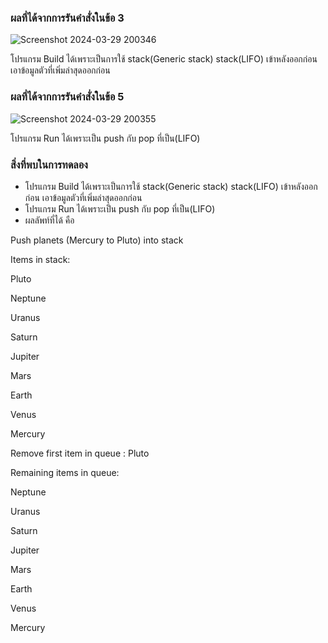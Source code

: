 ### ผลที่ได้จากการรันคำสั่งในข้อ 3

![Screenshot 2024-03-29 200346](https://github.com/KanyakornPuengmon/03376836-OOP-2566-Lab-14/assets/144195697/df4c5397-1398-4e12-ab1f-ddbe9e364e72)

โปรแกรม Build ได้เพราะเป็นการใช้ stack(Generic stack) stack(LIFO) เข้าหลังออกก่อน เอาข้อมูลตัวที่เพิ่มล่าสุดออกก่อน

### ผลที่ได้จากการรันคำสั่งในข้อ 5

![Screenshot 2024-03-29 200355](https://github.com/KanyakornPuengmon/03376836-OOP-2566-Lab-14/assets/144195697/ad99ddda-c4bf-42d5-b675-173e3f2af68a)

โปรแกรม Run ได้เพราะเป็น push กับ pop ที่เป็น(LIFO)

### สิ่งที่พบในการทดลอง
- โปรแกรม Build ได้เพราะเป็นการใช้ stack(Generic stack) stack(LIFO) เข้าหลังออกก่อน เอาข้อมูลตัวที่เพิ่มล่าสุดออกก่อน
- โปรแกรม Run ได้เพราะเป็น push กับ pop ที่เป็น(LIFO)
- ผลลัพท์ที่ได้ คือ 

Push planets (Mercury to Pluto) into stack

Items in stack:

Pluto

Neptune

Uranus

Saturn

Jupiter

Mars

Earth

Venus

Mercury

Remove first item in queue : Pluto

Remaining items in queue:

Neptune

Uranus

Saturn

Jupiter

Mars

Earth

Venus

Mercury

